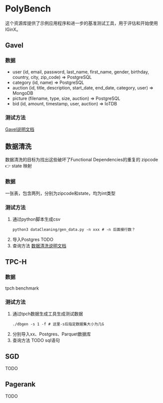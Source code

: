 # PolyBench

这个资源库提供了示例应用程序和进一步的基准测试工具，用于评估和开始使用 IGinX。

## Gavel

### 数据
- user (id, email, password, last_name, first_name, gender, birthday, country, city, zip_code) => PostgreSQL
- category (id, name) => PostgreSQL
- auction (id, title, description, start_date, end_date, category, user) => MongoDB
- picture (filename, type, size, auction) => PostgreSQL
- bid (id, amount, timestamp, user, auction) => IoTDB

### 测试方法

[Gavel说明文档](gavel/README.md)

## 数据清洗

数据清洗的目标为找出这些破坏了Functional Dependencies的重复的 zipcode 👉 state 映射

### 数据
一张表，包含两列，分别为zipcode和state，均为int类型

### 测试方法

1. 通过python脚本生成csv
    ```shell
    python3 dataCleaning/gen_data.py -n xxx # -n 后面接行数？
    ```
2. 导入Postgres
   TODO
3. 查询方法
   [数据清洗说明文档](dataCleaning/README.md)

## TPC-H

### 数据
tpch benchmark

### 测试方法
1. 通过tpch数据生成工具生成测试数据
   ```shell
   ./dbgen -s 1 -f # 这里-s后指定数据集大小为几G
   ```
2. 分别导入xx、Postgres、Parquet数据库
3. 查询方法
   TODO sql语句

## SGD

TODO

## Pagerank

TODO
